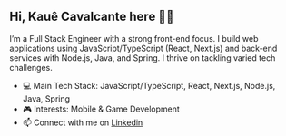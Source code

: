 ## Hi, Kauê Cavalcante here 👋🏻

I’m a Full Stack Engineer with a strong front-end focus. I build web applications using JavaScript/TypeScript (React, Next.js) and back-end services with Node.js, Java, and Spring. I thrive on tackling varied tech challenges.

- 💻 Main Tech Stack: JavaScript/TypeScript, React, Next.js, Node.js, Java, Spring
- 🎮 Interests: Mobile & Game Development
- 📫 Connect with me on [Linkedin](https://www.linkedin.com/in/kaue-cavalcante)
